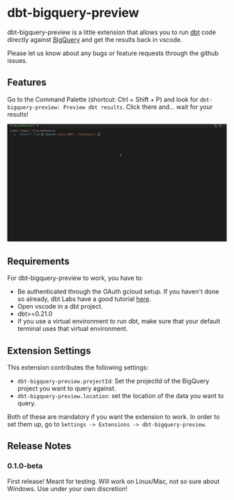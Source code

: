 # dbt-bigquery-preview

dbt-bigquery-preview is a little extension that allows you to run [dbt](https://getdbt.com/) code directly against [BigQuery](https://cloud.google.com/bigquery) and get the results back in vscode.

Please let us know about any bugs or feature requests through the github issues.

## Features

Go to the Command Palette (shortcut: Ctrl + Shift + P) and look for `dbt-bigquery-preview: Preview dbt results`. Click there and... wait for your results!

![Example showcasing the extension](./media/preview.gif)

## Requirements

For dbt-bigquery-preview to work, you have to:
- Be authenticated through the OAuth gcloud setup. If you haven't done so already, dbt Labs have a good tutorial [here](https://docs.getdbt.com/reference/warehouse-profiles/bigquery-profile#local-oauth-gcloud-setup).
- Open vscode in a dbt project.
- dbt>=0.21.0
- If you use a virtual environment to run dbt, make sure that your default terminal uses that virtual environment.

## Extension Settings

This extension contributes the following settings:

* `dbt-bigquery-preview.projectId`: Set the projectId of the BigQuery project you want to query against.
* `dbt-bigquery-preview.location`: set the location of the data you want to query.

Both of these are mandatory if you want the extension to work. In order to set them up, go to `Settings -> Extensions -> dbt-bigquery-preview`.

## Release Notes

### 0.1.0-beta

First release! Meant for testing. Will work on Linux/Mac, not so sure about Windows.
Use under your own discretion!